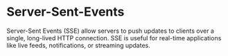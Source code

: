 # Server-Sent-Events
Server-Sent Events (SSE) allow servers to push updates to clients over a single, long-lived HTTP connection. SSE is useful for real-time applications like live feeds, notifications, or streaming updates. 
